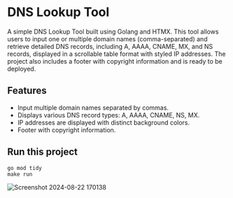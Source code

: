 # DNS Lookup Tool

A simple DNS Lookup Tool built using Golang and HTMX. This tool allows users to input one or multiple domain names (comma-separated) and retrieve detailed DNS records, including A, AAAA, CNAME, MX, and NS records, displayed in a scrollable table format with styled IP addresses. The project also includes a footer with copyright information and is ready to be deployed.

## Features

- Input multiple domain names separated by commas.
- Displays various DNS record types: A, AAAA, CNAME, NS, MX.
- IP addresses are displayed with distinct background colors.
- Footer with copyright information.

## Run this project
```
go mod tidy
make run

```
![Screenshot 2024-08-22 170138](https://github.com/user-attachments/assets/3f0b1348-fca7-42d1-a3e3-8aa786d36f43)




